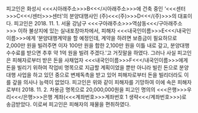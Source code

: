 피고인은 화성시 <<<시아래주소>>>B<<</시아래주소>>>에 건축 중인 ‘<<<센터>>>C<<</센터>>>센터'의 분양대행사인 (주)<<<(주)>>>D<<</(주)>>>의 대표이다.
피고인은 2018. 11. 1. 서울 강남구 <<<구아래주소>>>역삼동<<</구아래주소>>> 이하 불상지에 있는 실내포장마차에서, 피해자 <<<내국인이름>>>E<<</내국인이름>>>에게 ‘분양대행계약을 할 예정인데, 계약을 하려면 보증금이 필요하므로 2,000만 원을 빌려주면 이자 100만 원을 합한 2,100만 원을 이틀 내로 갚고, 분양대행수수료를 받으면 추후 약 1억 원을 빌려 주겠다.'고 거짓말을 하였다.
그러나 사실 피고인은 피해자로부터 받은 돈을 사채업자 <<<내국인이름>>>F<<</내국인이름>>>에게 돈을 빌리기 위하여 작업비 명목으로 지급할 계획이었을 뿐만 아니라 빌린 돈으로 분양대행 사업을 하고 있던 중으로 변제독촉을 받고 있어 피해자로부터 돈을 빌리더라도 이를 갚을 의사나 능력이 없었다.
피고인은 위와 같이 피해자를 기망하여 이에 속은 피해자로부터 2018. 11. 2. 차용금 명목으로 20,000,000원을 피고인 명의의 <<<은행>>>우리<<</은행>>>은행 계좌(<<<계좌번호>>>계좌번호 1 생략<<</계좌번호>>>)로 송금받았다.
이로써 피고인은 피해자의 재물을 편취하였다.